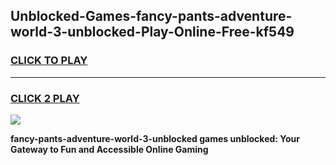 
## Unblocked-Games-fancy-pants-adventure-world-3-unblocked-Play-Online-Free-kf549
<h3>
<a href="https://premium76.site?title=fancy-pants-adventure-world-3-unblocked&ref=26A">CLICK TO PLAY</a></h3>
<hr>

<h3>
<a href="https://premium76.site?title=fancy-pants-adventure-world-3-unblocked&ref=26A">CLICK 2 PLAY</a>
  
</h3>

<a href="https://premium76.site?title=fancy-pants-adventure-world-3-unblocked&ref=26A"><img src="https://clearcache.store/games.png"></a>


**fancy-pants-adventure-world-3-unblocked games unblocked: Your Gateway to Fun and Accessible Online Gaming**
